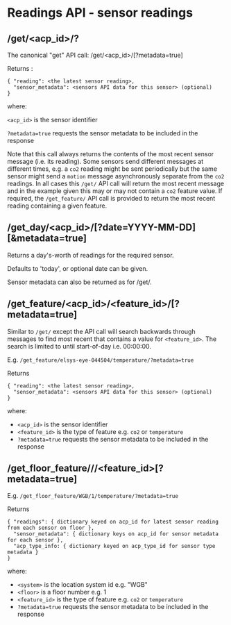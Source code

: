 # Readings API - sensor readings

## /get/<acp_id>/?<args>

The canonical "get" API call: /get/<acp_id>/[?metadata=true]

Returns :
```
{ "reading": <the latest sensor reading>,
  "sensor_metadata": <sensors API data for this sensor> (optional)
}
```
where:

`<acp_id>` is the sensor identifier

`?metadata=true` requests the sensor metadata to be included in the response

Note that this call always returns the contents of the most recent sensor message (i.e. its reading). Some
sensors send different messages at different times, e.g. a `co2` reading might be sent periodically but the
same sensor might send a `motion` message asynchronously separate from the `co2` readings. In all cases
this `/get/` API call will return the most recent message and in the example given this may or may not contain
a `co2` feature value. If required, the `/get_feature/` API call is provided to return the most recent reading containing a
given feature.

## /get_day/<acp_id>/[?date=YYYY-MM-DD][&metadata=true]

Returns a day's-worth of readings for the required sensor.

Defaults to 'today', or optional date can be given.

Sensor metadata can also be returned as for /get/.

## /get_feature/<acp_id>/<feature_id>/[?metadata=true]

Similar to `/get/` except the API call will search backwards through messages to find most recent that contains a value
for `<feature_id>`. The search is limited to until start-of-day i.e. 00:00:00.

E.g. `/get_feature/elsys-eye-044504/temperature/?metadata=true`

Returns
```
{ "reading": <the latest sensor reading>,
  "sensor_metadata": <sensors API data for this sensor> (optional)
}
```
where:
*  `<acp_id>` is the sensor identifier
*  `<feature_id>` is the type of feature e.g. `co2` or `temperature`
*  `?metadata=true` requests the sensor metadata to be included in the response

## /get_floor_feature/<system>/<floor>/<feature_id>[?metadata=true]

E.g. `/get_floor_feature/WGB/1/temperature/?metadata=true`

Returns
```
{ "readings": { dictionary keyed on acp_id for latest sensor reading from each sensor on floor },
  "sensor_metadata": { dictionary keys on acp_id for sensor metadata for each sensor },
  "acp_type_info: { dictionary keyed on acp_type_id for sensor type metadata }
}
```
where:
*  `<system>` is the location system id e.g. "WGB"
*  `<floor>` is a floor number e.g. 1
*  `<feature_id>` is the type of feature e.g. `co2` or `temperature`
*  `?metadata=true` requests the sensor metadata to be included in the response
